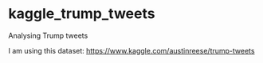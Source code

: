 # kaggle_trump_tweets
Analysing Trump tweets

I am using this dataset: https://www.kaggle.com/austinreese/trump-tweets
